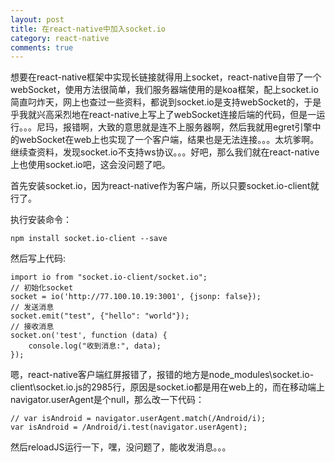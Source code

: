 ```yaml
---
layout: post
title: 在react-native中加入socket.io
category: react-native
comments: true
---
```


想要在react-native框架中实现长链接就得用上socket，react-native自带了一个webSocket，使用方法很简单，我们服务器端使用的是koa框架，配上socket.io简直叼炸天，网上也查过一些资料，都说到socket.io是支持webSocket的，于是乎我就兴高采烈地在react-native上写上了webSocket连接后端的代码，但是一运行。。。尼玛，报错啊，大致的意思就是连不上服务器啊，然后我就用egret引擎中的webSocket在web上也实现了一个客户端，结果也是无法连接。。。太坑爹啊。继续查资料，发现socket.io不支持ws协议。。。好吧，那么我们就在react-native上也使用socket.io吧，这会没问题了吧。

首先安装socket.io，因为react-native作为客户端，所以只要socket.io-client就行了。

执行安装命令：

```
npm install socket.io-client --save
```

然后写上代码:

```
import io from "socket.io-client/socket.io";
// 初始化socket
socket = io('http://77.100.10.19:3001', {jsonp: false});
// 发送消息
socket.emit("test", {"hello": "world"});
// 接收消息
socket.on('test', function (data) {
	console.log("收到消息:", data);
});

```

嗯，react-native客户端红屏报错了，报错的地方是node_modules\socket.io-client\socket.io.js的2985行，原因是socket.io都是用在web上的，而在移动端上navigator.userAgent是个null，那么改一下代码：


```
// var isAndroid = navigator.userAgent.match(/Android/i);
var isAndroid = /Android/i.test(navigator.userAgent);
```

然后reloadJS运行一下，嘿，没问题了，能收发消息。。。